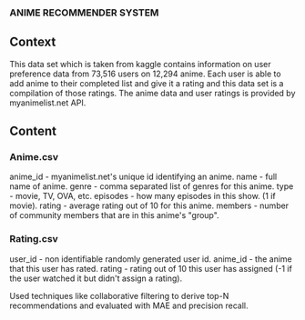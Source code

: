 ### ANIME RECOMMENDER SYSTEM
## Context

This data set which is taken from kaggle contains information on user preference data from 73,516 users on 12,294 anime. Each user is able to add anime to their completed list and give it a rating and this data set is a compilation of those ratings. The anime data and user ratings is provided by myanimelist.net API.

## Content

### Anime.csv 

anime_id - myanimelist.net's unique id identifying an anime.
name - full name of anime.
genre - comma separated list of genres for this anime.
type - movie, TV, OVA, etc.
episodes - how many episodes in this show. (1 if movie).
rating - average rating out of 10 for this anime.
members - number of community members that are in this anime's "group".

### Rating.csv 

user_id - non identifiable randomly generated user id.
anime_id - the anime that this user has rated.
rating - rating out of 10 this user has assigned (-1 if the user watched it but didn't assign a rating).

Used techniques like collaborative filtering to derive top-N recommendations and evaluated with MAE and precision recall.
